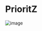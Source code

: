 # PrioritZ

![image](https://user-images.githubusercontent.com/13762183/223383336-e87028d0-05be-41ac-b32d-778b1504127a.png)
